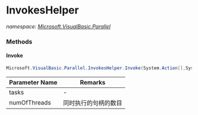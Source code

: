 ﻿# InvokesHelper
_namespace: [Microsoft.VisualBasic.Parallel](./index.md)_





### Methods

#### Invoke
```csharp
Microsoft.VisualBasic.Parallel.InvokesHelper.Invoke(System.Action[],System.Int32)
```


|Parameter Name|Remarks|
|--------------|-------|
|tasks|-|
|numOfThreads|同时执行的句柄的数目|



